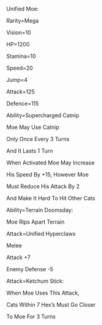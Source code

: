 Unified Moe:

Rarity=Mega

Vision=10

HP=1200

Stamina=10

Speed=20

Jump=4

Attack=125

Defence=115

Ability=Supercharged Catnip

Moe May Use Catnip

Only Once Every 3 Turns

And It Lasts 1 Turn

When Activated Moe May Increase 

His Speed By +15, However Moe

Must Reduce His Attack By 2

And Make It Hard To Hit Other Cats

Ability=Terrain Doomsday:

Moe Rips Apart Terrain

Attack=Unified Hyperclaws

Melee

Attack +7

Enemy Defense -5

Attack=Ketchum Stick:

When Moe Uses This Attack,

Cats Within 7 Hex’s Must Go Closer

To Moe For 3 Turns
